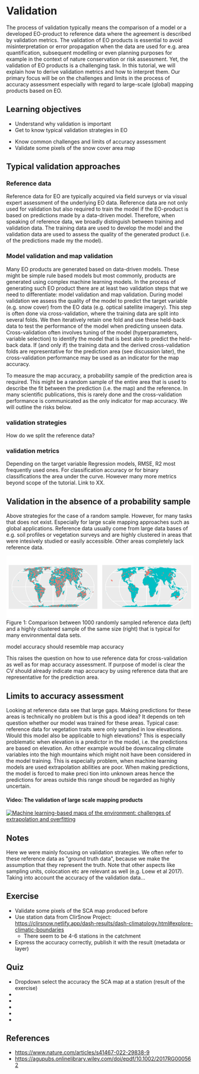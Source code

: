 # Validation
The process of validation typically means the comparison of a model or a developed EO-product to reference data where the agreement is described by validation metrics. The validation of EO products is essential to avoid misinterpretation or error propagation when the data are used for e.g. area quantification, subsequent modelling or even planning purposes for example in the context of nature conservation or risk assessment. Yet, the validation of EO products is a challenging task. In this tutorial, we will explain how to derive validation metrics and how to interpret them. Our primary focus will be on the challenges and limits in the process of accuracy assessment especially with regard to large-scale (global) mapping products based on EO.

## Learning objectives
- Understand why validation is important
- Get to know typical validation strategies in EO
<!-- - Understand where uncertainties appear in a workflow by design
- The validation of large scale mapping products -->
- Know common challenges and limits of accuracy assessment
- Validate some pixels of the snow cover area map




<!--## Critically Analyse a workflow
- Identify sources of uncertainty in the applied workflow
- Process graph with pop-ups of sources of uncertainties
- Strategies of how to improve-->

<!--further uncertainties: change of support, quality of the reference data-->

## Typical validation approaches

### Reference data
Reference data for EO are typically acquired via field surveys or via visual expert assessment of the underlying EO data. Reference data are not only used for validation but also required to train the model if the EO-product is based on predictions made by a data-driven model. Therefore, when speaking of reference data, we broadly distinguish between training and validation data. The training data are used to develop the model and the validation data are used to assess the quality of the generated product (i.e. of the predictions made my the model).


### Model validation and map validation
Many EO products are generated based on data-driven models. These might be simple rule based models but most commonly, products are generated using complex machine learning models. In the process of generating such EO product there are at least two validation steps that we need to differentiate: model validation and map validation. During model validation we assess the quality of the model to predict the target variable (e.g. snow cover) from the EO data (e.g. optical satellite imagery). This step is often done via cross-validation, where the training data are split into several folds. We then iteratively retain one fold and use these held-back data to test the performance of the model when predicting unseen data. Cross-validation often involves tuning of the model (hyperparameters, variable selection) to identify the model that is best able to predict the held-back data.
If (and only if) the training data and the derived cross-validation folds are representative for the prediction area (see discussion later), the cross-validation performance may be used as an indicator for the map accuracy. 

To  measure the map accuracy, a probability sample of the prediction area is required. This might be a random sample of the entire area that is used to describe the fit between the prediction (i.e. the map) and the reference. 
In many scientific publications, this is rarely done and the cross-validation performance is communicated as the only indicator for map accuracy. We will outline the risks below.

### validation strategies
How do we split the reference data?

### validation metrics
Depending on the target variable
Regression models, RMSE, R2 most frequently used ones. For classification accuracy or for binary classifications the area under the curve. However many more metrics beyond scope of the tutorial. Link to XX.


## Validation in the absence of a probability sample
Above strategies for the case of a random sample. However, for many tasks that does not exist.
Especially for large scale mapping approaches such as global applications. Reference data usually come from large data bases of e.g. soil profiles or vegetation surveys and are highly clustered in areas that were intesively studied or easily accessible. Other areas completely lack reference data. 

![Typical distributions of reference data](assets/distribution_map.png)
Figure 1: Comparison between 1000 randomly sampled reference data (left) and a highly clustered sample of the same size (right) that is typical for many environmental data sets. 


model accuracy should resemble map accuracy


This raises the question on how to use reference data for cross-validation as well as for map accuracy assessment. If purpose of model is clear the CV should already indicate map accuracy by using reference data that are representative for the prediction area.


<!--- Ways of doing proper accuracy assessment (methods)
- How to express the certainty of the map/pixels (measures)
- Taking into account the accuracy of the validation data
- How to properly state the limitations of a map (what is still not quantifiable after the validation)
- How to publish the validation results with the main product-->

## Limits to accuracy assessment
Looking at reference data see that large gaps. Making predictions for these areas is technically no problem but is this a good idea? It depends on teh question whether our model was trained for these areas. Typical case: reference data for vegetation traits were only sampled in low elevations. Would this model also be applicable to high elevations? This is especially problematic when elevation is a predictor in the model, i.e. the predictions are based on elevation. An other example would be downscaling climate variables into the high mountains which might noit have been considered in the model training. This is especially problem, when machine learning models are used extrapolation abilities are poor. When making predictions, the model is forced to make preci tion into unknown areas hence the predictions for areas outside this range shoudl be regarded as highly uncertain.



<!--further uncertainties: change of support, quality of the reference data
- Producing Global/Continental data sets, the spatial distribution of sample/training/validation points and extrapolation into the unknown (e.g. trained model into amazonas/sahara, downscaling climate variables into the high mountains) -> S14Science in Amazonas (ground truth in remote locations)-->



#### Video: The validation of large scale mapping products


[![Machine learning-based maps of the environment:
challenges of extrapolation and overfitting](https://doi.org/10.5446/59412)](https://doi.org/10.5446/59412)


## Notes
Here we were mainly focusing on validation strategies. We often refer to these reference data as "ground truth data", because we make the assumption that they represent the truth. Note that other aspects like sampling units, colocation etc are relevant as well (e.g. Loew et al 2017). Taking into account the accuracy of the validation data...

## Exercise
- Validate some pixels of the SCA map produced before
- Use station data from ClirSnow Project: https://clirsnow.netlify.app/dash-results/dash-climatology.html#explore-climatic-boundaries
  - There seem to be 4-6 stations in the catchment
- Express the accuracy correctly, publish it with the result (metadata or layer)

## Quiz
- Dropdown select the accuracy the SCA map at a station (result of the exercise)
- 
-
-
-
- 

## References
- https://www.nature.com/articles/s41467-022-29838-9
- https://agupubs.onlinelibrary.wiley.com/doi/epdf/10.1002/2017RG000562
